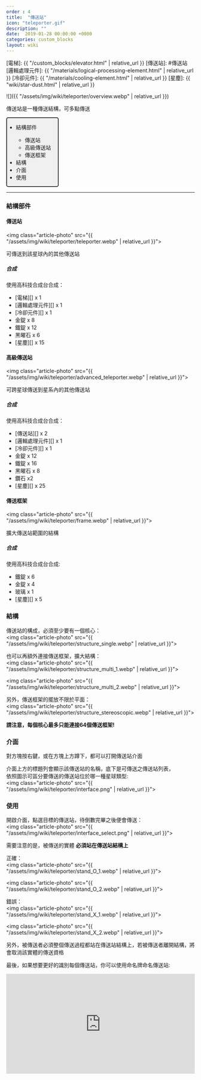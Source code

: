 ```yaml
---
order : 4
title:  "傳送站"
icon: "teleporter.gif"
description: ""
date:  2019-01-28 00:00:00 +0000
categories: custom_blocks
layout: wiki
---
```


[電梯]: {{ "/custom_blocks/elevator.html" | relative_url }}
[傳送站]: #傳送站
[邏輯處理元件]: {{ "/materials/logical-processing-element.html" | relative_url }}
[冷卻元件]: {{ "/materials/cooling-element.html" | relative_url }}
[星塵]: {{ "wiki/star-dust.html" | relative_url }}


![]({{ "/assets/img/wiki/teleporter/overview.webp" | relative_url }})

傳送站是一種傳送結構，可多點傳送

<div style="display:inline-block; padding:0px 18px 0px 0px; padding:auto;  background-color:#F0F0F0; border:2px #2D2D2D solid; border-radius:5px;">
<ul>
    <li><a herf="#結構部件">結構部件</a></li>
    <ul>
        <li><a herf="#傳送站">傳送站</a></li>
        <li><a herf="#高級傳送站">高級傳送站</a></li>
        <li><a herf="#傳送框架">傳送框架</a></li>
    </ul>
    <li><a herf="#結構">結構</a></li>
    <li><a herf="#介面">介面</a></li>
    <li><a herf="#使用">使用</a></li>
</ul>
</div>

---

### 結構部件

#### 傳送站

<img class="article-photo" src="{{ "/assets/img/wiki/teleporter/teleporter.webp" | relative_url }}">

可傳送到該星球內的其他傳送站

##### 合成

使用高科技合成台合成：

- [電梯][] x 1  
- [邏輯處理元件][] x 1  
- [冷卻元件][] x 1  
- 金錠 x 8  
- 鐵錠 x 12  
- 黑曜石 x 6  
- [星塵][] x 15  

#### 高級傳送站

<img class="article-photo" src="{{ "/assets/img/wiki/teleporter/advanced_teleporter.webp" | relative_url }}">

可跨星球傳送到星系內的其他傳送站

##### 合成

使用高科技合成台合成：

- [傳送站][] x 2  
- [邏輯處理元件][] x 1  
- [冷卻元件][] x 1  
- 金錠 x 12  
- 鐵錠 x 16  
- 黑曜石 x 8  
- 鑽石 x2  
- [星塵][] x 25  

#### 傳送框架

<img class="article-photo" src="{{ "/assets/img/wiki/teleporter/frame.webp" | relative_url }}">

擴大傳送站範圍的結構

##### 合成

使用高科技合成台合成: 

- 鐵錠 x 6  
- 金錠 x 4  
- 玻璃 x 1  
- [星塵][] x 5  

### 結構

傳送站的構成，必須至少要有一個核心：  
<img class="article-photo" src="{{ "/assets/img/wiki/teleporter/structure_single.webp" | relative_url }}">

也可以再額外連接傳送框架，擴大結構：  
<img class="article-photo" src="{{ "/assets/img/wiki/teleporter/structure_multi_1.webp" | relative_url }}">

<img class="article-photo" src="{{ "/assets/img/wiki/teleporter/structure_multi_2.webp" | relative_url }}">

另外，傳送框架的擺放不限於平面：  
<img class="article-photo" src="{{ "/assets/img/wiki/teleporter/structure_stereoscopic.webp" | relative_url }}">

__請注意，每個核心最多只能連接64個傳送框架!__

### 介面

對方塊按右鍵，或在方塊上方蹲下，都可以打開傳送站介面

介面上方的標題列會顯示該傳送站的名稱，底下是可傳送之傳送站列表，  
依照圖示可區分要傳送的傳送站位於哪一種星球類型:  
<img class="article-photo" src="{{ "/assets/img/wiki/teleporter/interface.png" | relative_url }}">

### 使用

開啟介面，點選目標的傳送站，待倒數完畢之後便會傳送：  
<img class="article-photo" src="{{ "/assets/img/wiki/teleporter/interface_select.png" | relative_url }}">

需要注意的是，被傳送的實體 __必須站在傳送站結構上__  

正確：  
<img class="article-photo" src="{{ "/assets/img/wiki/teleporter/stand_O_1.webp" | relative_url }}">

<img class="article-photo" src="{{ "/assets/img/wiki/teleporter/stand_O_2.webp" | relative_url }}">

錯誤：  
<img class="article-photo" src="{{ "/assets/img/wiki/teleporter/stand_X_1.webp" | relative_url }}">

<img class="article-photo" src="{{ "/assets/img/wiki/teleporter/stand_X_2.webp" | relative_url }}">

另外，被傳送者必須整個傳送過程都站在傳送站結構上，若被傳送者離開結構，將會取消該實體的傳送資格

最後，如果想要更好的識別每個傳送站，你可以使用命名牌命名傳送站:  
<div style="width:100%;height:0px;position:relative;padding-bottom:52.927%;"><iframe src="https://streamable.com/s/78e4k/jtyolf?autoplay=1&muted=1" frameborder="0" width="100%" height="100%" allowfullscreen style="width:100%;height:100%;position:absolute;left:0px;top:0px;overflow:hidden;"></iframe></div>


